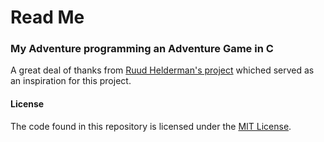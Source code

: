 # Read Me

### My Adventure programming an Adventure Game in C
A great deal of thanks from [Ruud Helderman's project](https://helderman.github.io/htpataic/htpataic01.html) whiched served as an
inspiration for this project.

#### License
The code found in this repository is licensed under the [MIT License](LICENSE.md).
